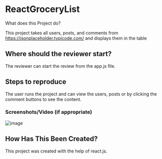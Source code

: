 # ReactGroceryList
What does this Project do?

This project takes all users, posts, and comments from https://jsonplaceholder.typicode.com/ and displays them in the table
## Where should the reviewer start?
The reviewer can start the review from the app.js file.
## Steps to reproduce

The user runs the project and can view the users, posts or by clicking the comment buttons to see the content.

### Screenshots/Video (if appropriate)


![image](https://user-images.githubusercontent.com/57863133/170705875-e2cb265d-d567-4ce7-a80b-b55d98943559.png)


## How Has This Been Created?

This project was created with the help of react.js.
